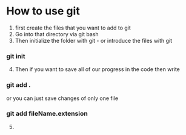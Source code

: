 # How to use git

1. first create the files that you want to add to git
2. Go into that directory via git bash
3. Then initialize the folder with git - or introduce the files with git

### git init

4. Then if you want to save all of our progress in the code then write

### git add .

or you can just save changes of only one file

### git add fileName.extension

5.
